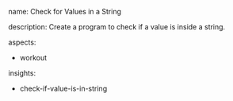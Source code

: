 name: Check for Values in a String

description: Create a program to check if a value is inside a string.

aspects:
  - workout

insights:
  - check-if-value-is-in-string
